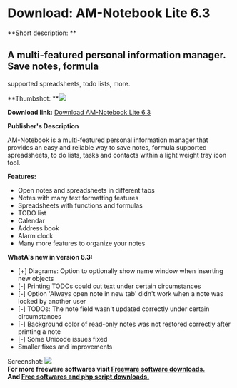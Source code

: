 # Download: AM-Notebook Lite 6.3

**Short description: **

## A multi-featured personal information manager. Save notes, formula
supported spreadsheets, todo lists, more.

  
**Thumbshot: **![](http://www.freewarefiles.com/screenshot/amnotebooklite6_md.jpg)   
  
**Download link:** [Download AM-Notebook Lite 6.3](http://freesoftwares.boysofts.com/AM-Notebook-Lite_program_11076.html)  
  

**Publisher's Description**  
  

AM-Notebook is a multi-featured personal information manager that provides an
easy and reliable way to save notes, formula supported spreadsheets, to do
lists, tasks and contacts within a light weight tray icon tool.

**Features:**

  * Open notes and spreadsheets in different tabs 
  * Notes with many text formatting features 
  * Spreadsheets with functions and formulas 
  * TODO list 
  * Calendar 
  * Address book 
  * Alarm clock 
  * Many more features to organize your notes 

**WhatA's new in version 6.3:**

  * [+] Diagrams: Option to optionally show name window when inserting new objects 
  * [-] Printing TODOs could cut text under certain circumstances 
  * [-] Option 'Always open note in new tab' didn't work when a note was locked by another user 
  * [-] TODOs: The note field wasn't updated correctly under certain circumstances 
  * [-] Background color of read-only notes was not restored correctly after printing a note 
  * [-] Some Unicode issues fixed 
  * Smaller fixes and improvements 

  
  
Screenshot: ![](http://www.freewarefiles.com/screenshot/amnotebooklite6.jpg)  
**For more freeware softwares visit [Freeware software downloads.](http://freesoftwares.boysofts.com/)**   
**And [Free softwares and php script downloads.](http://www.boysofts.com/)**

